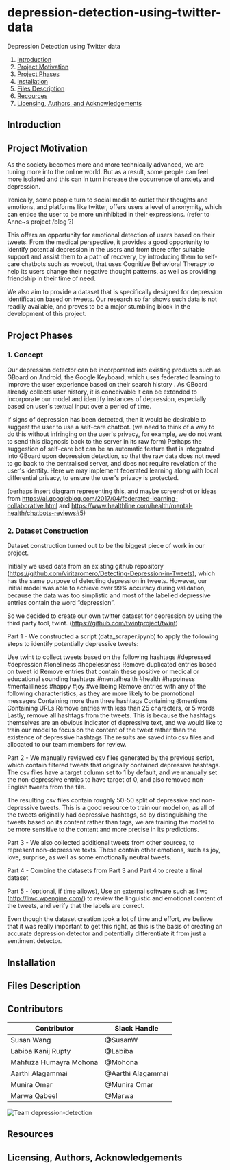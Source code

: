 # depression-detection-using-twitter-data
Depression Detection using Twitter data

1. [Introduction](#introduction)
2. [Project Motivation](#motivation)
3. [Project Phases](#phases)
4. [Installation](#installation)
5. [Files Description](#files)
6. [Recources](#recources)
7. [Licensing, Authors, and Acknowledgements](#licensing)



## Introduction <a name="introduction"></a>

## Project Motivation <a name="motivation"></a>

As the society becomes more and more technically advanced, we are tuning more into the online world. But as a result, some people can feel more isolated and this can in turn increase the occurrence of anxiety and depression.

Ironically, some people turn to social media to outlet their thoughts and emotions, and platforms like twitter, offers users a level of anonymity, which can entice the user to be more uninhibited in their expressions. (refer to Anne~s project /blog ?)

This offers an opportunity for emotional detection of users based on their tweets. From the medical perspective, it provides a good opportunity to identify potential depression in the users and from there offer suitable support and assist them to a path of recovery, by introducing them to self-care chatbots such as woebot, that uses Cognitive Behavioral Therapy to help its users change their negative thought patterns, as well as providing friendship in their time of need.

We also aim to provide a dataset that is specifically designed for depression identification based on tweets. Our research so far shows such data is not readily available, and proves to be a major stumbling block in the development of this project.


## Project Phases <a name="phases"></a>

### 1. Concept

Our depression detector can be incorporated into existing products such as GBoard on Android, the Google Keyboard, which uses federated learning to improve the user experience based on their search history . As GBoard already collects user history, it is conceivable it can be extended to incorporate our model and identify instances of depression, especially based on user´s textual input over a period of time.

If signs of depression has been detected, then it would be desirable to suggest the user to use a self-care chatbot. (we need to think of a way to do this without infringing on the user's privacy, for example, we do not want to send this diagnosis back to the server in its raw form) Perhaps the suggestion of self-care bot can be an automatic feature that is integrated into GBoard upon depression detection, so that the raw data does not need to go back to the centralised server, and does not require revelation of the user's identity. Here we may implement federated learning along with local differential privacy, to ensure the user's privacy is protected.

(perhaps insert diagram representing this, and maybe screenshot or ideas from https://ai.googleblog.com/2017/04/federated-learning-collaborative.html and 
https://www.healthline.com/health/mental-health/chatbots-reviews#5)

### 2. Dataset Construction

Dataset construction turned out to be the biggest piece of work in our project.

Initially we used data from an existing github repository (https://github.com/viritaromero/Detecting-Depression-in-Tweets), which has the same purpose of detecting depression in tweets. However, our initial model was able to achieve over 99% accuracy during validation, because the data was too simplistic and most of the labelled depressive entries contain the word “depression”.

So we decided to create our own twitter dataset for depression by using the third party tool, twint. (https://github.com/twintproject/twint)

Part 1 - We constructed a script (data_scraper.ipynb) to apply the following steps to identify potentially depressive tweets:

Use twint to collect tweets based on the following hashtags
#depressed
#depression
#loneliness
#hopelessness
Remove duplicated entries based on tweet id
Remove entries that contain these positive or medical or educational sounding hashtags
#mentalhealth
#health
#happiness
#mentalillness
#happy
#joy
#wellbeing
Remove entries with any of the following characteristics, as they are more likely to be promotional messages
Containing more than three hashtags
Containing @mentions
Containing URLs
Remove entries with less than 25 characters, or 5 words
Lastly, remove all hashtags from the tweets. This is because the hashtags themselves are an obvious indicator of depressive text, and we would like to train our model to focus on the content of the tweet rather than the existence of depressive hashtags
The results are saved into csv files and allocated to our team members for review.

Part 2 - We manually reviewed csv files generated by the previous script, which contain filtered tweets that originally contained depressive hashtags. The csv files have a target column set to 1 by default, and we manually set the non-depressive entries to have target of 0, and also removed non-English tweets from the file.

The resulting csv files contain roughly 50-50 split of depressive and non-depressive tweets. This is a good resource to train our model on, as all of the tweets originally had depressive hashtags, so by distinguishing the tweets based on its content rather than tags, we are training the model to be more sensitive to the content and more precise in its predictions.

Part 3 - We also collected additional tweets from other sources, to represent non-depressive texts. These contain other emotions, such as joy, love, surprise, as well as some emotionally neutral tweets. 

Part 4 - Combine the datasets from Part 3 and Part 4 to create a final dataset

Part 5 - (optional, if time allows), Use an external software such as liwc (http://liwc.wpengine.com/) to review the linguistic and emotional content of the tweets, and verify that the labels are correct.

Even though the dataset creation took a lot of time and effort, we believe that it was really important to get this right, as this is the basis of creating an accurate depression detector and potentially differentiate it from just a sentiment detector.


## Installation<a name="installation"></a>

## Files Description<a name="files"></a>

## Contributors<a name="contributors"></a>

Contributor | Slack Handle
------------ | -------------
Susan Wang | @SusanW
Labiba Kanij Rupty | @Labiba 
Mahfuza Humayra Mohona | @Mohona 
Aarthi Alagammai | @Aarthi Alagammai
Munira Omar | @Munira Omar
Marwa Qabeel | @Marwa

![Team depression-detection](https://user-images.githubusercontent.com/14244685/63355476-00543d00-c388-11e9-961c-71f4bc01162b.png)

## Resources<a name="resources"></a>

## Licensing, Authors, Acknowledgements<a name="licensing"></a>

